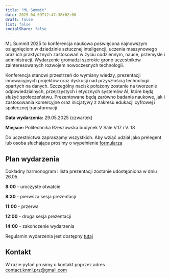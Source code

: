 ```yaml
---
title: "ML Summit"
date: 2025-04-09T12:47:38+02:00
draft: false
list: false
socialShare: false
---
```


ML Summit 2025 to konferencja naukowa poświęcona najnowszym osiągnięciom w dziedzinie sztucznej inteligencji, uczenia maszynowego oraz ich praktycznych zastosowań w życiu codziennym, nauce, przemyśle i administracji. Wydarzenie gromadzi szerokie grono uczestników zainteresowanych rozwojem nowoczesnych technologii.

Konferencja stanowi przestrzeń do wymiany wiedzy, prezentacji innowacyjnych projektów oraz dyskusji nad przyszłością technologii opartych na danych. Szczególny nacisk położony zostanie na tworzenie odpowiedzialnych, przejrzystych i etycznych systemów AI, które będą służyć społeczeństwu. Prezentowane będą zarówno badania naukowe, jak i zastosowania komercyjne oraz inicjatywy z zakresu edukacji cyfrowej i społecznej transformacji.

**Data wydarzenia:** 29.05.2025 (czwartek) 

**Miejsce:** Politechnika Rzeszowska budynek V Sale V.17 i V. 18

Do uczestnictwa zapraszamy wszystkich. Aby wziąć udział jako prelegent lub osoba słuchająca prosimy o wypełnienie [formularza](https://forms.office.com/e/Dj0AsHCM61)

## Plan wydarzenia
Dokładny harmonogram i lista prezentacji zostanie udostępniona w dniu 26.05.

**8:00** - uroczyste otwatcie

**8:30** - pierwsza sesja prezentacji

**11:00** - przerwa

**12:00** - druga sesja prezentacji

**14:00** - zakończenie wydarzenia

Regulamin wydarzenia jest dostępny [tutaj](/page/ml-summit/regulaminMlSummit2025.pdf)
## Kontakt
W razie pytań prosimy o kontakt poprzez adres contact.knml.prz@gmail.com
